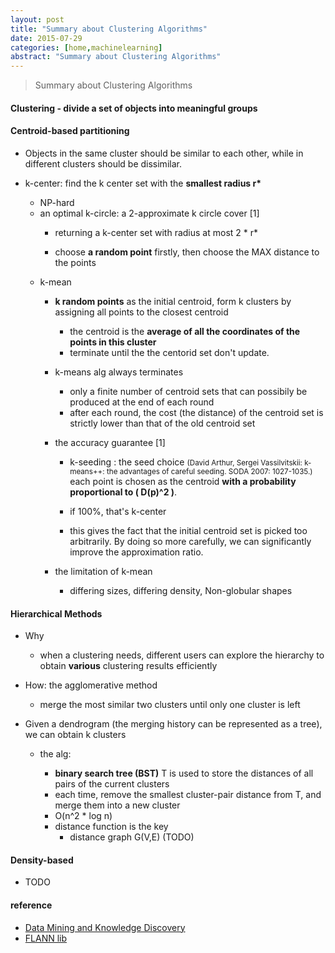 ```yaml
---
layout: post
title: "Summary about Clustering Algorithms"
date: 2015-07-29
categories: [home,machinelearning]
abstract: "Summary about Clustering Algorithms"
---
```


> Summary about Clustering Algorithms 

#### Clustering - divide a set of objects into meaningful groups

#### Centroid-based partitioning
   * Objects in the same cluster should be similar to each other, while in different clusters should be dissimilar.

   * k-center: find the k center set with the **smallest radius r\***

	   - NP-hard
	   - an optimal k-circle: a 2-approximate k circle cover [1]
		   + returning a k-center set with radius at most 2 * r*

		   + choose **a random point** firstly, then choose the MAX distance to the points

	 * k-mean  
	   - **k random points** as the initial centroid, form k clusters by assigning all points to the closest centroid
           + the centroid is the **average of all the coordinates of the points in this cluster**
           + terminate until the the centorid set don't update.  

	   - k-means alg always terminates

		   +  only a finite number of centroid sets that can possibily be produced at the end of each round
		   +  after each round, the cost (the distance) of the centroid set is strictly lower than that of the old centroid set

	   - the accuracy guarantee [1]
		   +   k-seeding : the seed choice <small>(David Arthur, Sergei Vassilvitskii: k-means++: the advantages of careful seeding. SODA 2007: 1027-1035.)</small> 
               each point is chosen as the centroid **with a probability proportional to ( D(p)^2 )**.

           +   if 100%, that's k-center

           +   this gives the fact that the initial centroid set is picked too arbitrarily.
               By doing so more carefully, we can significantly improve the approximation ratio.

	   - the limitation of k-mean
		   +   differing sizes, differing density, Non-globular shapes


#### Hierarchical Methods
   * Why
	  - when a clustering needs, different users can explore the hierarchy to obtain **various** clustering results efficiently

   * How: the agglomerative method
       - merge the most similar two clusters until only one cluster is left

   * Given a dendrogram (the merging history can be represented as a tree), we can obtain k clusters
	   - the alg:
	       + **binary search tree (BST)** T is used to store the distances of all pairs of the current clusters
	       + each time, remove the smallest cluster-pair distance from T, and merge them into a new cluster
		   + O(n^2 * log n)

		 - distance function is the key
		   + distance graph G(V,E) (TODO)


#### Density-based
  * TODO

#### reference
  * [Data Mining and Knowledge Discovery](http://www.cse.cuhk.edu.hk/~taoyf/course/cmsc5724/spr15/cmsc5724.html)
  * [FLANN lib](http://www.cs.ubc.ca/research/flann/)
